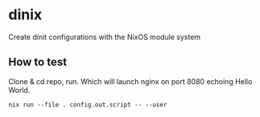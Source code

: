 # dinix

Create dinit configurations with the NixOS module system

## How to test
Clone & cd repo, run. Which will launch nginx on port 8080 echoing Hello World.
```
nix run --file . config.out.script -- --user
```
